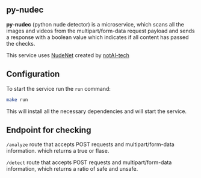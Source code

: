 ## py-nudec

__py-nudec__ (python nude detector) is a microservice, which scans all the images and videos from the multipart/form-data request payload and sends a response with a boolean value which indicates if all content has passed the checks.

This service uses [NudeNet](https://github.com/notAI-tech/NudeNet) created by [notAI-tech](https://github.com/notAI-tech)

## Configuration

To start the service run the `run` command:

```bash
make run
```

This will install all the necessary dependencies and will start the service.

## Endpoint for checking

`/analyze` route that accepts POST requests and multipart/form-data information. which returns a true or flase.

`/detect` route that accepts POST requests and multipart/form-data information, which returns a ratio of safe and unsafe.
